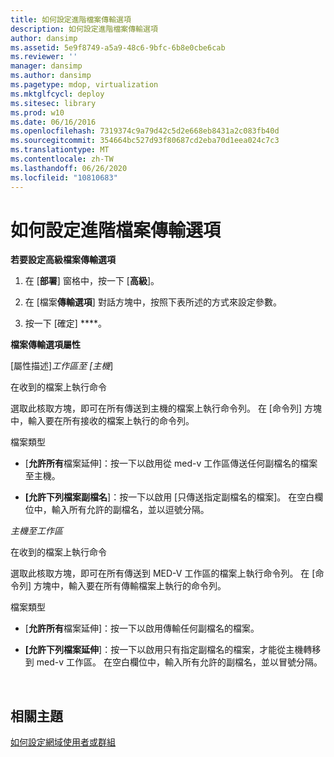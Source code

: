 ```yaml
---
title: 如何設定進階檔案傳輸選項
description: 如何設定進階檔案傳輸選項
author: dansimp
ms.assetid: 5e9f8749-a5a9-48c6-9bfc-6b8e0cbe6cab
ms.reviewer: ''
manager: dansimp
ms.author: dansimp
ms.pagetype: mdop, virtualization
ms.mktglfcycl: deploy
ms.sitesec: library
ms.prod: w10
ms.date: 06/16/2016
ms.openlocfilehash: 7319374c9a79d42c5d2e668eb8431a2c083fb40d
ms.sourcegitcommit: 354664bc527d93f80687cd2eba70d1eea024c7c3
ms.translationtype: MT
ms.contentlocale: zh-TW
ms.lasthandoff: 06/26/2020
ms.locfileid: "10810683"
---
```

# 如何設定進階檔案傳輸選項


**若要設定高級檔案傳輸選項**

1.  在 [**部署**] 窗格中，按一下 [**高級**]。

2.  在 [檔案**傳輸選項**] 對話方塊中，按照下表所述的方式來設定參數。

3.  按一下 \[確定\] ****。

**檔案傳輸選項屬性**

[屬性描述]*工作區至 [主機*]

在收到的檔案上執行命令

選取此核取方塊，即可在所有傳送到主機的檔案上執行命令列。 在 [命令列] 方塊中，輸入要在所有接收的檔案上執行的命令列。

檔案類型

-   [**允許所有**檔案延伸]：按一下以啟用從 med-v 工作區傳送任何副檔名的檔案至主機。

-   **[允許下列檔案副檔名**]：按一下以啟用 [只傳送指定副檔名的檔案]。 在空白欄位中，輸入所有允許的副檔名，並以逗號分隔。

*主機至工作區*

在收到的檔案上執行命令

選取此核取方塊，即可在所有傳送到 MED-V 工作區的檔案上執行命令列。 在 [命令列] 方塊中，輸入要在所有傳輸檔案上執行的命令列。

檔案類型

-   [**允許所有**檔案延伸]：按一下以啟用傳輸任何副檔名的檔案。

-   **[允許下列檔案延伸**]：按一下以啟用只有指定副檔名的檔案，才能從主機轉移到 med-v 工作區。 在空白欄位中，輸入所有允許的副檔名，並以冒號分隔。

 

## 相關主題


[如何設定網域使用者或群組](how-to-configure-a-domain-user-or-groupmedvv2.md)

 

 





